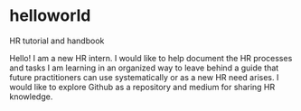 # helloworld

HR tutorial and handbook 

Hello! I am a new HR intern. 
I would like to help document the HR processes and tasks I am learning in an organized way to leave behind a guide that future practitioners can use systematically or as a new HR need arises. 
I would like to explore Github as a repository and medium for sharing HR knowledge. 
